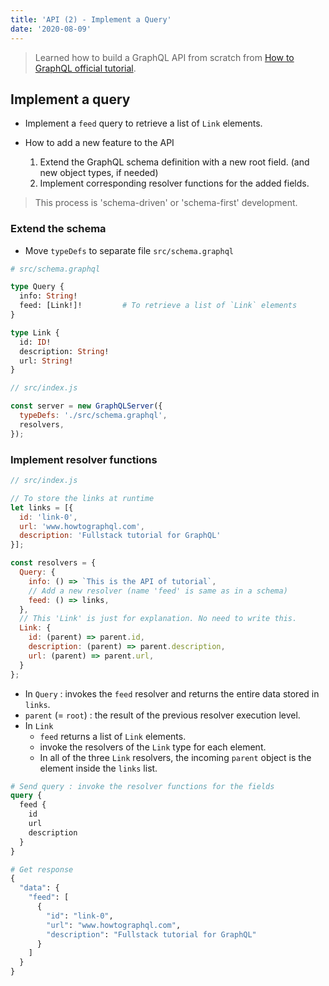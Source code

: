 ```yaml
---
title: 'API (2) - Implement a Query'
date: '2020-08-09'
---
```


> Learned how to build a GraphQL API from scratch from [How to GraphQL official tutorial](https://www.howtographql.com/graphql-js/0-introduction/).

## Implement a query

- Implement a `feed` query to retrieve a list of `Link` elements.

- How to add a new feature to the API
  1. Extend the GraphQL schema definition with a <span>new root field</span>. (and new object types, if needed)
  2. Implement corresponding <span>resolver functions</span> for the added fields.

> This process is 'schema-driven' or 'schema-first' development.

### Extend the schema

- Move `typeDefs` to separate file `src/schema.graphql`

```graphql
# src/schema.graphql

type Query {
  info: String!
  feed: [Link!]!         # To retrieve a list of `Link` elements
}

type Link {
  id: ID!
  description: String!
  url: String!
}
```

```js
// src/index.js

const server = new GraphQLServer({
  typeDefs: './src/schema.graphql',
  resolvers,
});
```

### Implement resolver functions

```js
// src/index.js

// To store the links at runtime
let links = [{
  id: 'link-0',
  url: 'www.howtographql.com',
  description: 'Fullstack tutorial for GraphQL'
}];

const resolvers = {
  Query: {
    info: () => `This is the API of tutorial`,
    // Add a new resolver (name 'feed' is same as in a schema)
    feed: () => links,
  },
  // This 'Link' is just for explanation. No need to write this.
  Link: {
    id: (parent) => parent.id,
    description: (parent) => parent.description,
    url: (parent) => parent.url,
  }
};
```

- In `Query` : invokes the `feed` resolver and returns the entire data stored in `links`.
- `parent` (= `root`) : the result of the previous resolver execution level.
- In `Link`
  - `feed` returns a list of `Link` elements.
  - invoke the resolvers of the `Link` type for each element.
  - In all of the three `Link` resolvers, the incoming `parent` object is the element inside the `links` list.

```graphql
# Send query : invoke the resolver functions for the fields
query {
  feed {
    id
    url
    description
  }
}

# Get response
{
  "data": {
    "feed": [
      {
        "id": "link-0",
        "url": "www.howtographql.com",
        "description": "Fullstack tutorial for GraphQL"
      }
    ]
  }
}
```

